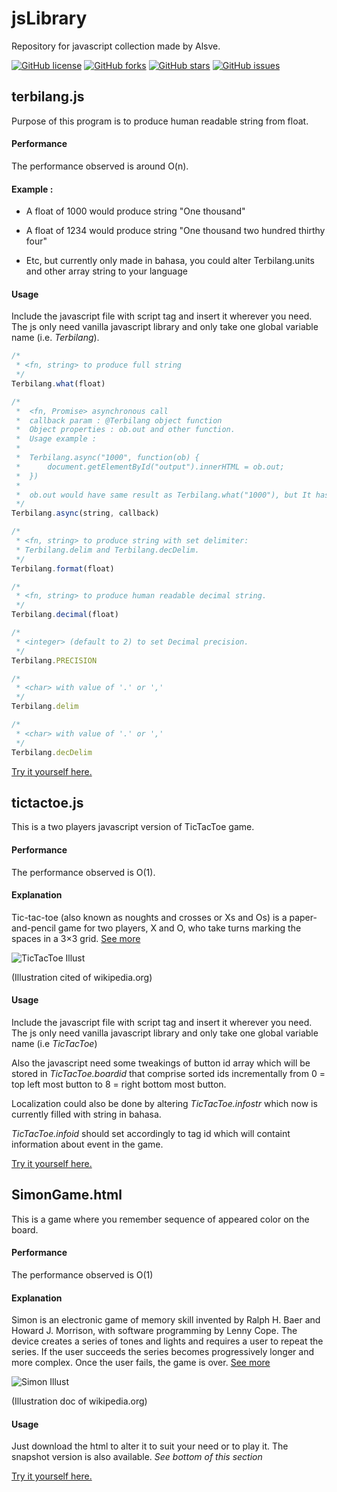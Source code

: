 # jsLibrary
Repository for javascript collection made by Alsve.

[![GitHub license](https://img.shields.io/badge/license-BSD-blue.svg)](https://raw.githubusercontent.com/cahyadsn/disc_id/master/LICENSE)
[![GitHub forks](https://img.shields.io/github/forks/Alsve/jsLibrary.svg)](https://github.com/Alsve/jsLibrary/network)
[![GitHub stars](https://img.shields.io/github/stars/Alsve/jsLibrary.svg)](https://github.com/Alsve/jsLibrary/stargazers)
[![GitHub issues](https://img.shields.io/github/issues/Alsve/jsLibrary.svg)](https://github.com/Alsve/jsLibrary/issues)

## terbilang.js
Purpose of this program is to produce human readable string from float.

#### Performance
The performance observed is around O(n).

#### Example :

  * A float of 1000 would produce string "One thousand"

  * A float of 1234 would produce string "One thousand two hundred thirthy four"

  * Etc, but currently only made in bahasa, you could alter Terbilang.units and other array string to your language

#### Usage
Include the javascript file with script tag and insert it wherever you need. The js only need vanilla javascript library and only take one global variable name (i.e. _Terbilang_).

```javascript 
/* 
 * <fn, string> to produce full string
 */
Terbilang.what(float)    

/* 
 *  <fn, Promise> asynchronous call
 *  callback param : @Terbilang object function
 *  Object properties : ob.out and other function.
 *  Usage example : 
 *
 *  Terbilang.async("1000", function(ob) {
 *      document.getElementById("output").innerHTML = ob.out;
 *  })
 *
 *  ob.out would have same result as Terbilang.what("1000"), but It has async behaviour.
 */
Terbilang.async(string, callback)

/* 
 * <fn, string> to produce string with set delimiter:
 * Terbilang.delim and Terbilang.decDelim.
 */
Terbilang.format(float)

/*
 * <fn, string> to produce human readable decimal string.
 */
Terbilang.decimal(float)

/*
 * <integer> (default to 2) to set Decimal precision.
 */
Terbilang.PRECISION

/*
 * <char> with value of '.' or ','
 */
Terbilang.delim

/*
 * <char> with value of '.' or ','
 */
Terbilang.decDelim
```
[Try it yourself here.](https://jsbin.com/kudifum/7/edit?html,js,output)

## tictactoe.js
This is a two players javascript version of TicTacToe game.

#### Performance
The performance observed is O(1).

#### Explanation
Tic-tac-toe (also known as noughts and crosses or Xs and Os) is a paper-and-pencil game for two players, X and O, who take turns marking the spaces in a 3×3 grid. [See more](https://en.wikipedia.org/wiki/Tic-tac-toe)

![TicTacToe Illust](https://upload.wikimedia.org/wikipedia/commons/f/f6/Tic_Tac_Toe.png)

(Illustration cited of wikipedia.org)

#### Usage
Include the javascript file with script tag and insert it wherever you need. The js only need vanilla javascript library and only take one global variable name (i.e _TicTacToe_)

Also the javascript need some tweakings of button id array which will be stored in _TicTacToe.boardid_ that comprise sorted ids incrementally from 0 = top left most button to 8 = right bottom most button. 

Localization could also be done by altering _TicTacToe.infostr_ which now is currently filled with string in bahasa.

_TicTacToe.infoid_ should set accordingly to tag id which will containt information about event in the game.

[Try it yourself here.](http://jsbin.com/qadetiwazi/1/edit?html,output)

## SimonGame.html
This is a game where you remember sequence of appeared color on the board.

#### Performance
The performance observed is O(1)

#### Explanation
Simon is an electronic game of memory skill invented by Ralph H. Baer and Howard J. Morrison, with software programming by Lenny Cope. The device creates a series of tones and lights and requires a user to repeat the series. If the user succeeds the series becomes progressively longer and more complex. Once the user fails, the game is over. [See more](https://en.wikipedia.org/wiki/Simon_(game))

![Simon Illust](https://upload.wikimedia.org/wikipedia/commons/9/99/OriginalSimon.jpg)

(Illustration doc of wikipedia.org)

#### Usage
Just download the html to alter it to suit your need or to play it. The snapshot version is also available. _See bottom of this section_

[Try it yourself here.](http://jsbin.com/rudewa/10/edit?html,output)
